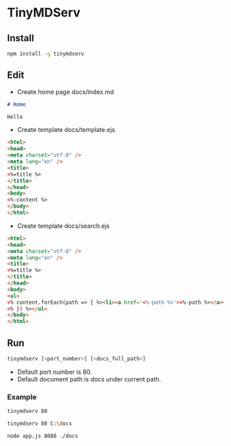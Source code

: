 # TinyMDServ

## Install

```bash
npm install -g tinymdserv
```

## Edit

- Create home page docs/index.md

```markdown
# Home

Hello
```

- Create template docs/template.ejs

```html
<html>
<head>
<meta charset="utf-8" />
<meta lang="en" />
<title>
<%=title %>
</title>
</head>
<body>
<%-content %>
</body>
</html>
```

- Create template docs/search.ejs

```html
<html>
<head>
<meta charset="utf-8" />
<meta lang="en" />
<title>
<%=title %>
</title>
</head>
<body>
<ul>
<% content.forEach(path => { %><li><a href='<%-path %>'><%-path %></a></li>
<% }) %></ul>
</body>
</html>
```

## Run

```bash
tinymdserv [<port_number>] [<docs_full_path>]
```

- Default port number is 80.
- Default document path is docs under current path.

### Example

```bash
tinymdserv 80
```

```bash
tinymdserv 80 C:\docs
```

```bash
node app.js 8080 ./docs
```

